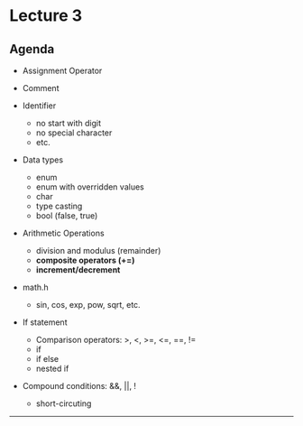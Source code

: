 # Lecture 3

## Agenda
- Assignment Operator

- Comment

- Identifier
  - no start with digit
  - no special character
  - etc.

- Data types
  - enum
  - enum with overridden values
  - char
  - type casting
  - bool (false, true)

- Arithmetic Operations
  - division and modulus (remainder)
  - **composite operators (+=)**
  - **increment/decrement**

- math.h
  - sin, cos, exp, pow, sqrt, etc.
  
- If statement
  - Comparison operators: >, <, >=, <=, ==, !=
  - if
  - if else
  - nested if
- Compound conditions: &&, ||, !
  - short-circuting

---
